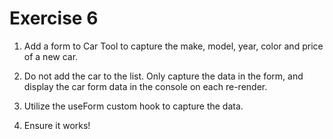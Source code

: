 # Exercise 6

1. Add a form to Car Tool to capture the make, model, year, color and price of a new car.

2. Do not add the car to the list. Only capture the data in the form, and display the car form data in the console on each re-render.

3. Utilize the useForm custom hook to capture the data.

4. Ensure it works!